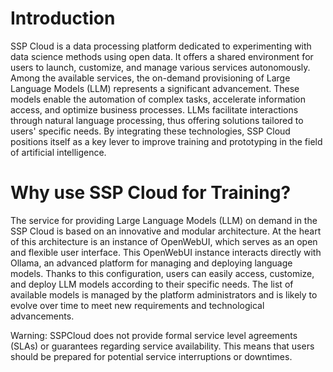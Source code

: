 # Introduction

SSP Cloud is a data processing platform dedicated to experimenting with data science methods using open data. It offers a shared environment for users to launch, customize, and manage various services autonomously. Among the available services, the on-demand provisioning of Large Language Models (LLM) represents a significant advancement. These models enable the automation of complex tasks, accelerate information access, and optimize business processes. LLMs facilitate interactions through natural language processing, thus offering solutions tailored to users' specific needs. By integrating these technologies, SSP Cloud positions itself as a key lever to improve training and prototyping in the field of artificial intelligence.

# Why use SSP Cloud for Training?

The service for providing Large Language Models (LLM) on demand in the SSP Cloud is based on an innovative and modular architecture. At the heart of this architecture is an instance of OpenWebUI, which serves as an open and flexible user interface. This OpenWebUI instance interacts directly with Ollama, an advanced platform for managing and deploying language models. Thanks to this configuration, users can easily access, customize, and deploy LLM models according to their specific needs. The list of available models is managed by the platform administrators and is likely to evolve over time to meet new requirements and technological advancements.

Warning: SSPCloud does not provide formal service level agreements (SLAs) or guarantees regarding service availability. This means that users should be prepared for potential service interruptions or downtimes.
